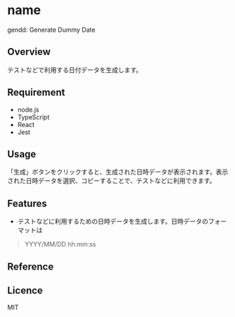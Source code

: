 # name

gendd: Generate Dummy Date

## Overview

テストなどで利用する日付データを生成します。

## Requirement

- node.js
- TypeScript
- React
- Jest

## Usage

「生成」ボタンをクリックすると、生成された日時データが表示されます。表示された日時データを選択、コピーすることで、テストなどに利用できます。

## Features

- テストなどに利用するための日時データを生成します。日時データのフォーマットは

> YYYY/MM/DD hh:mm:ss

## Reference

## Licence

MIT
